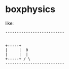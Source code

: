 
# boxphysics

like: 
```
--------------------------


+-----+
|     |  0
|     |  |
+-----+ / \
--------------------------
```
